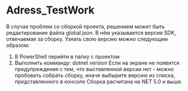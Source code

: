 # Adress_TestWork
В случае проблем со сборкой проекта, решением может  быть редактирование файла global.json. В нём указывается версия SDK, отвечаемая за сборку. 
Узнать свою версию можно следующим образом:
1) В PowerShell перейти в папку с проектом
2) Выполнить комманду: dotnet version 
Если на экране не появится предупреждения с тем, что выставленной версии нет - можно пробовать собрать сборку, иначе выбырите версию из списка, представленного в консоле
Сборка расчитана на NET 5.0 и выше.

